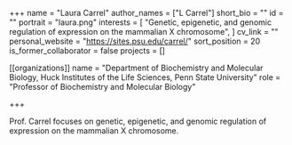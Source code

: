 +++
name = "Laura Carrel"
author_names = ["L Carrel"]
short_bio = ""
id = ""
portrait = "laura.png"
interests = [
  "Genetic, epigenetic, and genomic regulation of expression on the mammalian X chromosome",
]
cv_link = ""
personal_website = "https://sites.psu.edu/carrel/"
sort_position = 20
is_former_collaborator = false
projects = []

[[organizations]]
  name = "Department of Biochemistry and Molecular Biology, Huck Institutes of the Life Sciences, Penn State University"
  role = "Professor of Biochemistry and Molecular Biology"

+++

Prof. Carrel focuses on genetic, epigenetic, and genomic regulation of expression on the mammalian X chromosome.
